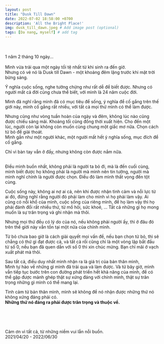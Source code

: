```yaml
---
layout: post
title: "Dusk Till Dawn"
date: 2022-07-02 18:58:00 +0700
description: 'All the Bright Place!'
img: dusk_till_dawn.jpeg # Add image post (optional)
tags: [Da nang, myself] # add tag
---
```

<br>
<br>
1 năm 2 tháng 10 ngày...
<br>
<br>
Mình vừa trải qua một ngày tồi tệ nhất từ khi sinh ra đến giờ.
<br>
Nhưng có vẻ nó là Dusk till Dawn - một khoảng đêm lặng trước khi mặt trời bừng sáng.
<br>

Ý nghĩa cuộc sống, nghe tưởng chừng như rất dễ để biết được. Nhưng có người mất cả đời cũng chưa thể biết, với mình là 24 năm cuộc đời.

Mình đã nghĩ rằng mình đã có mục tiêu để sống, ý nghĩa để cố gắng trên thế giới này, mình cố gắng rất nhiều, với tất cả mọi thứ mình có thể làm được.

Nhưng cũng như vòng tuần hoàn của ngày và đêm, không lúc nào cũng được chiếu sáng mãi. Khoảng tối cũng đồng thời xuất hiện.
Cho đến một lúc, người còn lại không còn muốn cùng chung một giấc mơ nữa. Chọn cách từ bỏ để giải thoát.
<br>
Mình gần như một người khác, một người mất hết ý nghĩa sống, mục đích để cố gắng.
<br>

Chỉ vì bàn tay vẫn ở đấy, nhưng không còn được nắm nữa.
<br>
<br>

Điều mình buồn nhất, không phải là người ta bỏ đi, mà là đến cuối cùng, mình biết được họ không phải là người mà mình nên tin tưởng, người mà mình nghĩ chính là người được chọn. Điều đó làm mình thất vọng đến tột cùng.

Cuộc sống này, không ai nợ ai cả, nên khi được nhận tình cảm và nỗi lực từ ai đó, đừng nghĩ rằng người đó phải làm cho mình vì họ phải làm vậy. Ai cũng có nỗi khổ của mình, cuộc sống của riêng mình, để họ làm vậy thì họ phải đánh đổi rất nhiều thứ, từ mồ hôi, sức khoẻ, ... Tất cả những gì họ mong muốn là sự trân trọng và ghi nhận mà thôi.

Nhưng mọi thứ đều có lý do của nó, nếu không phải người ấy, thì ở đâu đó trên thế giới này vẫn tồn tại một nửa của chính mình.

Từ bỏ chưa bao giờ là cách giải quyết mọi vấn đề, nếu bạn chọn từ bỏ, thì sẽ chẳng có thứ gì đạt được cả, và tất cả rồi cũng chỉ là một vòng lặp bắt đầu từ số 0, nếu bạn đã quen dần với số 0 thì xin chúc mừng. Bạn chỉ mãi ở vạch xuất phát mà thôi.

Sau tất cả, điều duy nhất mình nhận ra là giá trị của bản thân mình,
<br>
Mình tự hào về những gì mình đã trải qua và làm được. Và từ bây giờ, mình vẫn tiếp tục bước trên con đường phát triển hết khả năng của mình,
để có thể gặp được mảnh ghép thật sự xứng đáng với chính mình, thật sự trân trọng những gì mình có thể mang lại.

Tình cảm từ bản thân mình, mình sẽ không để nó nhận được những thứ nó không xứng đáng phải có.
<br>
**Những thứ nó đáng ra phải được trân trọng và thuộc về.**
<br>
<br>

<br>
<br>

<p class="right">
Cảm ơn vì tất cả, từ những niềm vui lẫn nỗi buồn.
<br>
2021/04/20 - 2022/06/30
</p>
